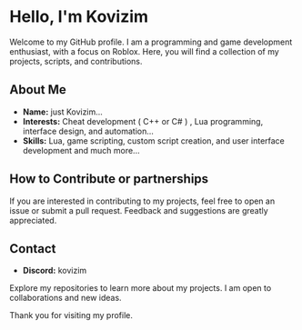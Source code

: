 # Hello, I'm Kovizim

Welcome to my GitHub profile. I am a programming and game development enthusiast, with a focus on Roblox. Here, you will find a collection of my projects, scripts, and contributions.

## About Me

- **Name:** just Kovizim...
- **Interests:** Cheat development ( C++ or C# ) , Lua programming, interface design, and automation...
- **Skills:** Lua, game scripting, custom script creation, and user interface development and much more...

## How to Contribute or partnerships 

If you are interested in contributing to my projects, feel free to open an issue or submit a pull request. Feedback and suggestions are greatly appreciated.

## Contact

- **Discord:** kovizim  

Explore my repositories to learn more about my projects. I am open to collaborations and new ideas.

Thank you for visiting my profile.
